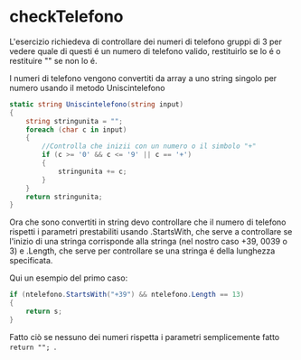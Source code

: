 # checkTelefono

L'esercizio richiedeva di controllare dei numeri di telefono gruppi di 3 per vedere quale di questi é un numero di telefono valido, restituirlo se lo é o restituire "" se non lo é.

I numeri di telefono vengono convertiti da array a uno string singolo per numero usando il metodo Uniscintelefono

```csharp 
static string Uniscintelefono(string input)
{
    string stringunita = "";
    foreach (char c in input)
    {
        //Controlla che inizii con un numero o il simbolo "+"
        if (c >= '0' && c <= '9' || c == '+')
        {
            stringunita += c;
        }
    }
    return stringunita;
}
```

Ora che sono convertiti in string devo controllare che il numero di telefono rispetti i parametri prestabiliti usando .StartsWith, che serve a controllare se l'inizio di una stringa corrisponde alla stringa (nel nostro caso +39, 0039 o 3) e .Length, che serve per controllare se una stringa é della lunghezza specificata.

Qui un esempio del primo caso:
```csharp 
if (ntelefono.StartsWith("+39") && ntelefono.Length == 13)
{
    return s;
}
```

Fatto ciò se nessuno dei numeri rispetta i parametri semplicemente fatto ```return ""; ```.


